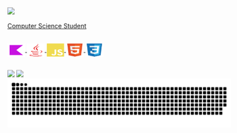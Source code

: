 ##
<div>
  <a href="https://git.io/typing-svg">
    <img src="https://readme-typing-svg.demolab.com?font=Fira+Code&height=45&size=22&pause=1000&color=FFFFFF&left=true&vLeft=true&random=false&width=440&lines=Hii,+I'm+Daniel!">
</div>

Computer Science Student <br>
<!-- Looking for an internship / À procura de estágio -->

<div style="display: inline_block"><br>
  <img align="center" alt="Max-Js" height="30" width="40" src="https://raw.githubusercontent.com/devicons/devicon/master/icons/kotlin/kotlin-plain.svg">
  <img align="center" alt="Rafa-Ts" height="30" width="40" src="https://raw.githubusercontent.com/devicons/devicon/master/icons/java/java-plain.svg">
  <img align="center" alt="Rafa-Js" height="30" width="40" src="https://raw.githubusercontent.com/devicons/devicon/master/icons/javascript/javascript-plain.svg">
  <img align="center" alt="Rafa-HTML" height="30" width="40" src="https://raw.githubusercontent.com/devicons/devicon/master/icons/html5/html5-original.svg">
  <img align="center" alt="Rafa-CSS" height="30" width="40" src="https://raw.githubusercontent.com/devicons/devicon/master/icons/css3/css3-original.svg">
</div>

##

<!--
<div>
  <a href="https://github.com/alexfelipe">
    <img height="180em" src="https://github-readme-stats.vercel.app/api/top-langs/?username=danielmax-dev&layout=compact&theme=radical" />
    <img height="180em" src="https://github-readme-stats.vercel.app/api?username=danielmax-dev&show_icons=true&theme=radical" />
  </a>
</div>

##
-->

<div>
  <a href = "mailto:danielmaxpb@gmail.com"><img src="https://img.shields.io/badge/-Gmail-%23333?style=for-the-badge&logo=gmail&logoColor=white" target="_blank"></a>
  <a href= "https://linkedin.com/in/danielmax" target="_blank"><img src="https://img.shields.io/badge/-LinkedIn-%230077B5?style=for-the-badge&logo=linkedin&logoColor=white" target="_blank"></a>
</div>

<picture align="center">
  <source media="(prefers-color-scheme: dark)" srcset="https://raw.githubusercontent.com/danielmax-dev/danielmax-dev/output/github-contribution-grid-snake-dark.svg">
  <source media="(prefers-color-scheme: light)" srcset="https://raw.githubusercontent.com/danielmax-dev/danielmax-dev/output/github-contribution-grid-snake-dark.svg">
  <img align="center" alt="github contribution grid snake animation" src="https://raw.githubusercontent.com/danielmax-dev/danielmax-dev/output/github-contribution-grid-snake.svg">
</picture>
